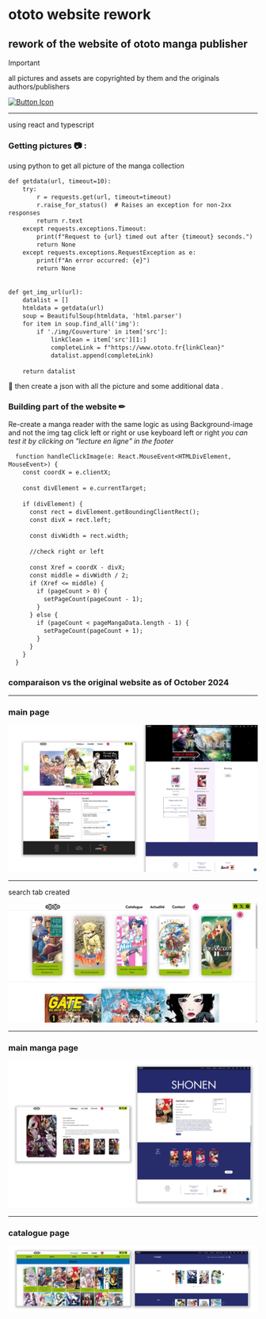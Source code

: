 # ototo website rework

## rework of the website of ototo manga publisher

> [!IMPORTANT]
> all pictures and assets are copyrighted by them and the originals authors/publishers

[![Button Icon]][Link]

[Link]: # "https://www.ototo.fr/"
[Button Icon]: https://img.shields.io/badge/📖%20original%20website%20📖-97be0d?style=for-the-badge&logoColor=white

---

using react and typescript

### Getting pictures 📷 :

using python to get all picture of the manga collection

```
def getdata(url, timeout=10):
    try:
        r = requests.get(url, timeout=timeout)
        r.raise_for_status()  # Raises an exception for non-2xx responses
        return r.text
    except requests.exceptions.Timeout:
        print(f"Request to {url} timed out after {timeout} seconds.")
        return None
    except requests.exceptions.RequestException as e:
        print(f"An error occurred: {e}")
        return None


def get_img_url(url):
    datalist = []
    htmldata = getdata(url)
    soup = BeautifulSoup(htmldata, 'html.parser')
    for item in soup.find_all('img'):
        if './img/Couverture' in item['src']:
            linkClean = item['src'][1:]
            completeLink = f"https://www.ototo.fr{linkClean}"
            datalist.append(completeLink)

    return datalist

```

🐍 then create a json with all the picture and some additional data .

### Building part of the website ✏

Re-create a manga reader with the same logic as using Background-image and not the img tag
click left or right or use keyboard left or right
_you can test it by clicking on "lecture en ligne" in the footer_

```
  function handleClickImage(e: React.MouseEvent<HTMLDivElement, MouseEvent>) {
    const coordX = e.clientX;

    const divElement = e.currentTarget;

    if (divElement) {
      const rect = divElement.getBoundingClientRect();
      const divX = rect.left;

      const divWidth = rect.width;

      //check right or left

      const Xref = coordX - divX;
      const middle = divWidth / 2;
      if (Xref <= middle) {
        if (pageCount > 0) {
          setPageCount(pageCount - 1);
        }
      } else {
        if (pageCount < pageMangaData.length - 1) {
          setPageCount(pageCount + 1);
        }
      }
    }
  }
```

### comparaison vs the original website as of October 2024

---

### main page

![comparaison 01 ](readmeImg/page%20comp01.webp)

---

search tab created

![search ](readmeImg/recherche%20.png)

---

### main manga page

![comparaison 02 ](readmeImg/page%20comp02.webp)

---

### catalogue page

![comparaison 02 ](readmeImg/page%20comp03.webp)
